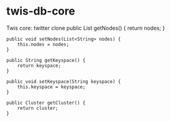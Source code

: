 # twis-db-core
Twis core: twitter clone 
public List<String> getNodes() {
		return nodes;
	}

	public void setNodes(List<String> nodes) {
		this.nodes = nodes;
	}

	public String getKeyspace() {
		return keyspace;
	}

	public void setKeyspace(String keyspace) {
		this.keyspace = keyspace;
	}

	public Cluster getCluster() {
		return cluster;
	}
